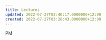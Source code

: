 ```yaml
---
title: Lectures
updated: 2022-07-27T03:40:17.0000000+12:00
created: 2022-07-27T03:28:43.0000000+12:00
---
```


PM
